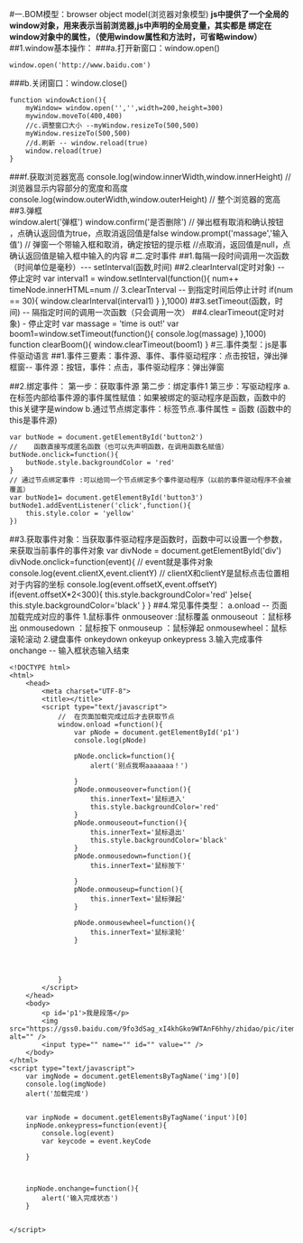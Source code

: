 #一.BOM模型：browser object model(浏览器对象模型)
**js中提供了一个全局的window对象，用来表示当前浏览器,js中声明的全局变量，其实都是 绑定在window对象中的属性，（使用window属性和方法时，可省略window）**
##1.window基本操作：
###a.打开新窗口：window.open()

    window.open('http://www.baidu.com')
###b.关闭窗口：window.close()


	function windowAction(){
		myWindow= window.open('','',width=200,height=300)
		mywindow.moveTo(400,400)
		//c.调整窗口大小 --myWindow.resizeTo(500,500)
		myWindow.resizeTo(500,500)
		//d.刷新 -- window.reload(true)
		window.reload(true)
	}
###f.获取浏览器宽高
	console.log(window.innerWidth,window.innerHeight)  // 浏览器显示内容部分的宽度和高度
	console.log(window.outerWidth,window.outerHeight)  //  整个浏览器的宽高
##3.弹框  
	window.alert('弹框')
	window.confirm('是否删除')   // 弹出框有取消和确认按钮  ，点确认返回值为true，点取消返回值是false
	window.prompt('massage','输入值')  // 弹窗一个带输入框和取消，确定按钮的提示框
	                                  //点取消，返回值是null，点确认返回值是输入框中输入的内容
#二.定时事件
##1.每隔一段时间调用一次函数（时间单位是毫秒）--- setInterval(函数,时间)
##2.clearInterval(定时对象)  -- 停止定时
	var interval1 = window.setInterval(function(){
		num++
		timeNode.innerHTML=num
		// 3.clearTnterval -- 到指定时间后停止计时
		if(num == 30){
			window.clearInterval(interval1)
		}
	},1000)
##3.setTimeout(函数，时间)  --  隔指定时间的调用一次函数（只会调用一次）
##4.clearTimeout(定时对象) - 停止定时
	var massage = 'time is out!'
	var boom1=window.setTimeout(function(){
		console.log(massage)
	},1000)
	function clearBoom(){
		window.clearTimeout(boom1)
	}
#三.事件类型：js是事件驱动语言
##1.事件三要素：事件源、事件、事件驱动程序：点击按钮，弹出弹框窗-- 事件源：按钮，事件：点击，事件驱动程序：弹出弹窗
	 
##2.绑定事件：
	 第一步：获取事件源
	 第二步：绑定事件1
	 第三步：写驱动程序
	 a.在标签内部给事件源的事件属性赋值：如果被绑定的驱动程序是函数，函数中的this关键字是window
	 b.通过节点绑定事件：标签节点.事件属性 = 函数  (函数中的this是事件源)

	var butNode = document.getElementById('button2')
	//    函数直接写成匿名函数（也可以先声明函数，在调用函数名赋值）
	butNode.onclick=function(){
		butNode.style.backgroundColor = 'red'
	}
	// 通过节点绑定事件 :可以给同一个节点绑定多个事件驱动程序（以前的事件驱动程序不会被覆盖）
	var butNode1= document.getElementById('button3')
	butNode1.addEventListener('click',function(){
		this.style.color = 'yellow'
	})
##3.获取事件对象：当获取事件驱动程序是函数时，函数中可以设置一个参数，来获取当前事件的事件对象
	var divNode = document.getElementById('div')
	divNode.onclick=function(event){    // event就是事件对象
		console.log(event.clientX,event.clientY)  //  clientX和clientY是鼠标点击位置相对于内容的坐标
		console.log(event.offsetX,event.offsetY)
		if(event.offsetX*2<300){
			this.style.backgroundColor='red'
		}else{
			this.style.backgroundColor='black'
		}
	}
##4.常见事件类型：
	a.onload -- 页面加载完成对应的事件
     1.鼠标事件
       onmouseover :鼠标覆盖
       onmouseout  ：鼠标移出
       onmousedown ：鼠标按下
       onmouseup   ：鼠标弹起
       onmousewheel：鼠标滚轮滚动
     2.键盘事件
       onkeydown
       onkeyup
       onkeypress
     3.输入完成事件
       onchange -- 输入框状态输入结束

	
	<!DOCTYPE html>
	<html>
		<head>
			<meta charset="UTF-8">
			<title></title>
			<script type="text/javascript">
				//  在页面加载完成过后才去获取节点
				window.onload =function(){
					var pNode = document.getElementById('p1')
					console.log(pNode)
					
					pNode.onclick=function(){
						alert('别点我啊aaaaaaa！')
						
					}	
					pNode.onmouseover=function(){
						this.innerText='鼠标进入'
						this.style.backgroundColor='red'
					}
					pNode.onmouseout=function(){
					    this.innerText='鼠标退出'
						this.style.backgroundColor='black'
					}
					pNode.onmousedown=function(){
						this.innerText='鼠标按下'
						
					}
					pNode.onmouseup=function(){
						this.innerText='鼠标弹起'
					}
					
					pNode.onmousewheel=function(){
						this.innerText='鼠标滚轮'
					}
					
					
					
					
				}
			</script>
		</head>
		<body>
			<p id='p1'>我是段落</p>
			<img src="https://gss0.baidu.com/9fo3dSag_xI4khGko9WTAnF6hhy/zhidao/pic/item/810a19d8bc3eb135312324e2a01ea8d3fc1f4486.jpg" alt="" />
			<input type="" name="" id="" value="" />
		</body>
	</html>
	<script type="text/javascript">
		var imgNode = document.getElementsByTagName('img')[0]
		console.log(imgNode)
		alert('加载完成')
		
		
		var inpNode = document.getElementsByTagName('input')[0]
		inpNode.onkeypress=function(event){
			console.log(event)
			var keycode = event.keyCode
			
		}
		
		
		
		inpNode.onchange=function(){
			alert('输入完成状态')
		}
		
		
	</script>